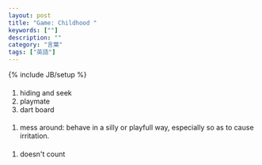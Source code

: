```yaml
---
layout: post
title: "Game: Childhood "
keywords: [""]
description: ""
category: "言葉"
tags: ["英語"]
---
```

{% include JB/setup %}

####
1. hiding and seek
2. playmate
3. dart board


####
1. mess around: behave in a silly or playfull way, especially so as to cause
   irritation.

####
1. doesn't count


